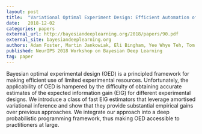 ```yaml
---
layout: post
title:  "Variational Optimal Experiment Design: Efficient Automation of Adaptive Experiments"
date:   2018-12-02
categories: papers
external_url: http://bayesiandeeplearning.org/2018/papers/90.pdf
external_site: bayesiandeeplearning.org
authors: Adam Foster, Martin Jankowiak, Eli Bingham, Yee Whye Teh, Tom Rainforth, Noah D Goodman
published: NeurIPS 2018 Workshop on Bayesian Deep Learning
tag: paper
---
```


Bayesian optimal experimental design (OED) is a principled framework for making efficient use of limited experimental resources. Unfortunately, the applicability of OED is hampered by the difficulty of obtaining accurate estimates of the expected information gain (EIG) for different experimental designs. We introduce a class of fast EIG estimators that leverage amortised variational inference and show that they provide substantial empirical gains over previous approaches. We integrate our approach into a deep probabilistic programming framework, thus making OED accessible to practitioners at large.
